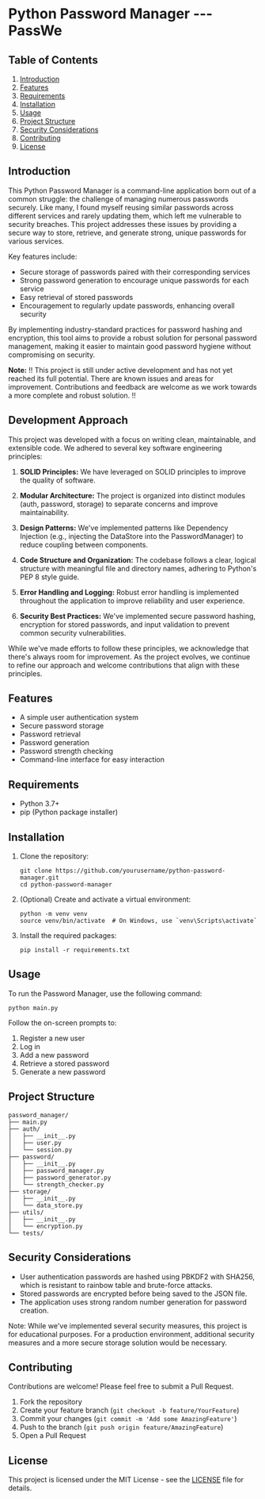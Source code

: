 # Python Password Manager ---PassWe

## Table of Contents
1. [Introduction](#introduction)
2. [Features](#features)
3. [Requirements](#requirements)
4. [Installation](#installation)
5. [Usage](#usage)
6. [Project Structure](#project-structure)
7. [Security Considerations](#security-considerations)
8. [Contributing](#contributing)
9. [License](#license)

## Introduction

This Python Password Manager is a command-line application born out of a common struggle: the challenge of managing numerous passwords securely. Like many, I found myself reusing similar passwords across different services and rarely updating them, which left me vulnerable to security breaches. This project addresses these issues by providing a secure way to store, retrieve, and generate strong, unique passwords for various services.

Key features include:
- Secure storage of passwords paired with their corresponding services
- Strong password generation to encourage unique passwords for each service
- Easy retrieval of stored passwords
- Encouragement to regularly update passwords, enhancing overall security

By implementing industry-standard practices for password hashing and encryption, this tool aims to provide a robust solution for personal password management, making it easier to maintain good password hygiene without compromising on security.

**Note:** !!  This project is still under active development and has not yet reached its full potential. There are known issues and areas for improvement. Contributions and feedback are welcome as we work towards a more complete and robust solution. !!

## Development Approach

This project was developed with a focus on writing clean, maintainable, and extensible code. We adhered to several key software engineering principles:

1. **SOLID Principles:** We have leveraged on SOLID principles to improve the quality of software.

2. **Modular Architecture:** The project is organized into distinct modules (auth, password, storage) to separate concerns and improve maintainability.

3. **Design Patterns:** We've implemented patterns like Dependency Injection (e.g., injecting the DataStore into the PasswordManager) to reduce coupling between components.

4. **Code Structure and Organization:** The codebase follows a clear, logical structure with meaningful file and directory names, adhering to Python's PEP 8 style guide.

5. **Error Handling and Logging:** Robust error handling is implemented throughout the application to improve reliability and user experience.

6. **Security Best Practices:** We've implemented secure password hashing, encryption for stored passwords, and input validation to prevent common security vulnerabilities.

While we've made efforts to follow these principles, we acknowledge that there's always room for improvement. As the project evolves, we continue to refine our approach and welcome contributions that align with these principles.

## Features

- A simple user authentication system
- Secure password storage
- Password retrieval
- Password generation
- Password strength checking
- Command-line interface for easy interaction

## Requirements

- Python 3.7+
- pip (Python package installer)

## Installation

1. Clone the repository:
   ```
   git clone https://github.com/yourusername/python-password-manager.git
   cd python-password-manager
   ```

2. (Optional) Create and activate a virtual environment:
   ```
   python -m venv venv
   source venv/bin/activate  # On Windows, use `venv\Scripts\activate`
   ```

3. Install the required packages:
   ```
   pip install -r requirements.txt
   ```

## Usage

To run the Password Manager, use the following command:

```
python main.py
```

Follow the on-screen prompts to:
1. Register a new user
2. Log in
3. Add a new password
4. Retrieve a stored password
5. Generate a new password



## Project Structure

```
password_manager/
├── main.py
├── auth/
│   ├── __init__.py
│   ├── user.py
│   └── session.py
├── password/
│   ├── __init__.py
│   ├── password_manager.py
│   ├── password_generator.py
│   └── strength_checker.py
├── storage/
│   ├── __init__.py
│   └── data_store.py
├── utils/
│   ├── __init__.py
│   └── encryption.py
└── tests/

```

## Security Considerations

- User authentication passwords are hashed using PBKDF2 with SHA256, which is resistant to rainbow table and brute-force attacks.
- Stored passwords are encrypted before being saved to the JSON file.
- The application uses strong random number generation for password creation.


Note: While we've implemented several security measures, this project is for educational purposes. For a production environment, additional security measures and a more secure storage solution would be necessary.



## Contributing

Contributions are welcome! Please feel free to submit a Pull Request.

1. Fork the repository
2. Create your feature branch (`git checkout -b feature/YourFeature`)
3. Commit your changes (`git commit -m 'Add some AmazingFeature'`)
4. Push to the branch (`git push origin feature/AmazingFeature`)
5. Open a Pull Request

## License

This project is licensed under the MIT License - see the [LICENSE](LICENSE) file for details.
